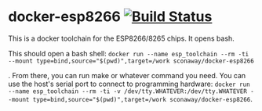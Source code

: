 # docker-esp8266 [![Build Status](https://travis-ci.com/SConaway/docker-esp8266.svg?branch=master)](https://travis-ci.com/SConaway/docker-esp8266)

This is a docker toolchain for the ESP8266/8265 chips. It opens bash.

This should open a bash shell: `docker run --name esp_toolchain --rm -ti --mount type=bind,source="$(pwd)",target=/work sconaway/docker-esp8266`

. From there, you can run make or whatever command you need. You can use the host's serial port to connect to programming hardware: `docker run --name esp_toolchain --rm -ti -v /dev/tty.WHATEVER:/dev/tty.WHATEVER --mount type=bind,source="$(pwd)",target=/work sconaway/docker-esp8266`.
